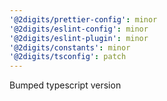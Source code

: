 ```yaml
---
'@2digits/prettier-config': minor
'@2digits/eslint-config': minor
'@2digits/eslint-plugin': minor
'@2digits/constants': minor
'@2digits/tsconfig': patch
---
```


Bumped typescript version
